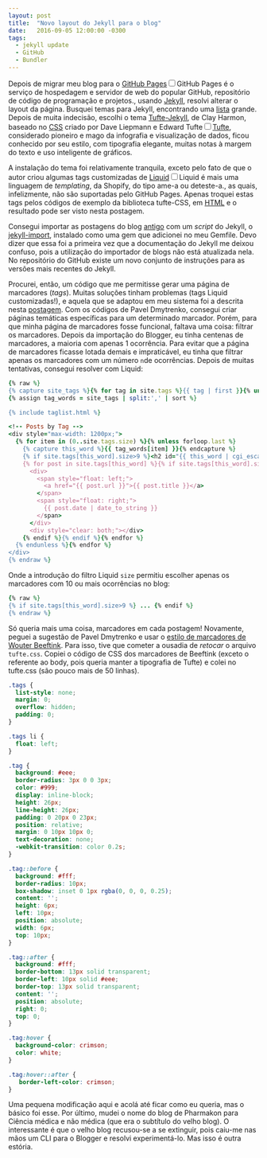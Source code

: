 ```yaml
---
layout: post
title:  "Novo layout do Jekyll para o blog"
date:   2016-09-05 12:00:00 -0300
tags:
  - jekyll update
  - GitHub
  - Bundler
---
```


Depois de migrar meu blog para o [GitHub Pages](https://pages.github.com)<label for="github-pages" class="margin-toggle sidenote-number"></label><input type="checkbox" id="github-pages" class="margin-toggle"/><span class="sidenote">GitHub Pages é o serviço de hospedagem e servidor de web do popular GitHub, repositório de código de programação e projetos.</span>, usando [Jekyll](https://jekyllrb.com), resolvi alterar o layout da página. Busquei temas para Jekyll, encontrando uma [lista](http://jekyllthemes.org) grande. Depois de muita indecisão, escolhi o tema [Tufte-Jekyll](http://jekyllthemes.org/themes/tufte-jekyll/), de Clay Harmon, baseado no [CSS](https://github.com/edwardtufte/tufte-css) criado por Dave Liepmann e Edward Tufte<label for="tufte" class="margin-toggle sidenote-number"></label><input type="checkbox" id="tufte" class="margin-toggle"/><span class="sidenote">[Tufte](https://en.wikipedia.org/wiki/Edward_Tufte), considerado pioneiro e mago da infografia e visualização de dados, ficou conhecido por seu estilo, com tipografia elegante, muitas notas à margem do texto e uso inteligente de gráficos.</span>
<!--more-->


A instalação do tema foi relativamente tranquila, exceto pelo fato de que o autor criou algumas tags customizadas de [Liquid](https://shopify.github.io/liquid/)<label for="liquid" class="margin-toggle sidenote-number"></label><input type="checkbox" id="liquid" class="margin-toggle"/><span class="sidenote">Liquid é mais uma linguagem de _templating_, da Shopify, do tipo ame-a ou deteste-a.</span>, as quais, infelizmente, não são suportadas pelo GitHub Pages. Apenas troquei estas tags pelos códigos de exemplo da biblioteca tufte-CSS, em [HTML](https://github.com/edwardtufte/tufte-css/blob/gh-pages/index.html) e o resultado pode ser visto nesta postagem.

Consegui importar as postagens do blog [antigo](http://pharmak.blogspot.com) com um _script_ do Jekyll, o [jekyll-import](https://github.com/jekyll/jekyll-import/tree/v0.10.0), instalado como uma gem que adicionei no meu Gemfile. Devo dizer que essa foi a primeira vez que a documentação do Jekyll me deixou confuso, pois a utilização do importador de blogs não está atualizada nela. No repositório do GitHub existe um novo conjunto de instruções para as versões mais recentes do Jekyll.

Procurei, então, um código que me permitisse gerar uma página de marcadores (_tags_). Muitas soluções tinham problemas (tags Liquid customizadas!), e aquela que se adaptou em meu sistema foi a descrita nesta [postagem](http://pavdmyt.com/how-to-implement-tags-at-jekyll-website/). Com os códigos de Pavel Dmytrenko, consegui criar páginas temáticas específicas para um determinado marcador. Porém, para que minha página de marcadores fosse funcional, faltava uma coisa: filtrar os marcadores. Depois da importação do Blogger, eu tinha centenas de marcadores, a maioria com apenas 1 ocorrência. Para evitar que a página de marcadores ficasse lotada demais e impraticável, eu tinha que filtrar apenas os marcadores com um número ```n```de ocorrências. Depois de muitas tentativas, consegui resolver com Liquid:

```ruby
{% raw %}
{% capture site_tags %}{% for tag in site.tags %}{{ tag | first }}{% unless forloop.last %},{% endunless %}{% endfor %}{% endcapture %}
{% assign tag_words = site_tags | split:',' | sort %}

{% include taglist.html %}

<!-- Posts by Tag -->
<div style="max-width: 1200px;">
  {% for item in (0..site.tags.size) %}{% unless forloop.last %}
    {% capture this_word %}{{ tag_words[item] }}{% endcapture %}
    {% if site.tags[this_word].size>9 %}<h2 id="{{ this_word | cgi_escape }}">{{ this_word }}</h2>{% endif %}
    {% for post in site.tags[this_word] %}{% if site.tags[this_word].size>9 %}{% if post.title != null %}
      <div>
        <span style="float: left;">
          <a href="{{ post.url }}">{{ post.title }}</a>
        </span>
        <span style="float: right;">
          {{ post.date | date_to_string }}
        </span>
      </div>
      <div style="clear: both;"></div>
    {% endif %}{% endif %}{% endfor %}
  {% endunless %}{% endfor %}
</div>  
{% endraw %}
```

Onde a introdução do filtro Liquid ```size``` permitiu escolher apenas os marcadores com 10 ou mais ocorrências no blog:

```ruby
{% raw %}
{% if site.tags[this_word].size>9 %} ... {% endif %}
{% endraw %}
```

Só queria mais uma coisa, marcadores em cada postagem! Novamente, peguei a sugestão de Pavel Dmytrenko e usar o [estilo de marcadores de Wouter Beeftink](http://codepen.io/wbeeftink/pen/dIaDH). Para isso, tive que cometer a ousadia de _retocar_ o arquivo ```tufte.css```. Copiei o código de CSS dos marcadores de Beeftink (exceto o referente ao body, pois queria manter a tipografia de Tufte) e colei no tufte.css (são pouco mais de 50 linhas).

```css
.tags {
  list-style: none;
  margin: 0;
  overflow: hidden;
  padding: 0;
}

.tags li {
  float: left;
}

.tag {
  background: #eee;
  border-radius: 3px 0 0 3px;
  color: #999;
  display: inline-block;
  height: 26px;
  line-height: 26px;
  padding: 0 20px 0 23px;
  position: relative;
  margin: 0 10px 10px 0;
  text-decoration: none;
  -webkit-transition: color 0.2s;
}

.tag::before {
  background: #fff;
  border-radius: 10px;
  box-shadow: inset 0 1px rgba(0, 0, 0, 0.25);
  content: '';
  height: 6px;
  left: 10px;
  position: absolute;
  width: 6px;
  top: 10px;
}

.tag::after {
  background: #fff;
  border-bottom: 13px solid transparent;
  border-left: 10px solid #eee;
  border-top: 13px solid transparent;
  content: '';
  position: absolute;
  right: 0;
  top: 0;
}

.tag:hover {
  background-color: crimson;
  color: white;
}

.tag:hover::after {
   border-left-color: crimson;
}
```

Uma pequena modificação aqui e acolá até ficar como eu queria, mas o básico foi esse. Por último, mudei o nome do blog de Pharmakon para Ciência médica e não médica (que era o subtítulo do velho blog). O interessante é que o velho blog recusou-se a se extinguir, pois caiu-me nas mãos um CLI para o Blogger e resolvi experimentá-lo. Mas isso é outra estória.
